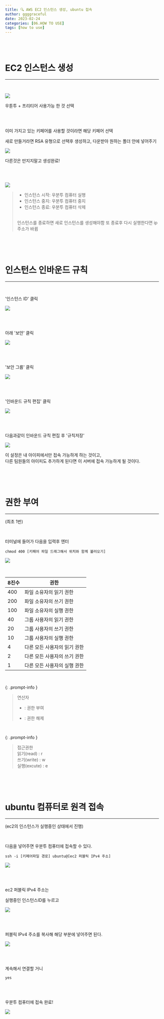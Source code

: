 ```yaml
---
title: 🔍 AWS EC2 인스턴스 생성, ubuntu 접속 
author: ggggraceful
date: 2023-02-24
categories: [06.HOW TO USE]
tags: [how to use]
---
```


<br/>
<br/>

# EC2 인스턴스 생성

---

<br/>

![](https://velog.velcdn.com/images/ggggraceful/post/83ab6610-c896-445e-81ef-a3c010c40eed/image.png)

우툰투 + 프리티어 사용가능 한 것 선택

<br/>
<br/>

이미 가지고 있는 키페어를 사용할 것이라면 해당 키페어 선택

새로 만들거라면
RSA 유형으로 선택후 생성하고, 다운받아 원하는 폴더 안에 넣어주기

![](https://velog.velcdn.com/images/ggggraceful/post/edc97fab-45da-4967-874a-55d573400f23/image.png)

다른것은 만지지말고 생성완료!

<br/>
<br/>

![](https://velog.velcdn.com/images/ggggraceful/post/8891ef80-17f3-4482-94f9-cb74560d37d5/image.png)


> - 인스턴스 시작: 우분투 컴퓨터 실행  
> - 인스턴스 중지: 우분투 컴퓨터 중지  
> - 인스턴스 종료: 우분투 컴퓨터 삭제  
> <br/>  
> 인스턴스를 종료하면 새로 인스턴스를 생성해야함  
> 또 종료후 다시 실행한다면 ip주소가 바뀜

<br/>
<br/>
<br/>

# 인스턴스 인바운드 규칙

---

<br/>

'인스턴스 ID' 클릭

![](https://velog.velcdn.com/images/ggggraceful/post/42769a15-7343-483a-9304-2376024e3f52/image.png)

<br/>
<br/>

아래 '보안' 클릭


![](https://velog.velcdn.com/images/ggggraceful/post/2dd48ed0-840c-4fba-be78-6b0fa75c04f2/image.png)

<br/>
<br/>

'보안 그룹' 클릭

![](https://velog.velcdn.com/images/ggggraceful/post/74b19461-cbc7-4e38-8959-ed0f0a9d8c6d/image.png)

<br/>
<br/>

'인바운드 규칙 편집' 클릭

![](https://velog.velcdn.com/images/ggggraceful/post/40af46c6-d292-4651-b49d-95b8cc49b609/image.png)

<br/>
<br/>

다음과같이 인바운드 규칙 편집 후 '규칙저장'

![](https://velog.velcdn.com/images/ggggraceful/post/c1d35304-04ee-41c5-9947-36f6fa56b0ea/image.png)

이 설정은 내 아이피에서만 접속 가능하게 하는 것이고,  
다른 팀원들의 아이피도 추가하게 된다면 이 서버에 접속 가능하게 될 것이다.  

<br/>
<br/>
<br/>

# 권한 부여

---

(최초 1번)

<br/>

터미널에 들어가 다음을 입력후 엔터

```
chmod 400 [키페어 파일 드래그해서 위치와 함께 불러오기]
```

![](https://velog.velcdn.com/images/ggggraceful/post/5d97a3b7-e69e-4f82-946e-e2d3e14940f6/image.png)



<br/>

|8진수|권한|
|----|---|
|400|	파일 소유자의 읽기 권한|
|200|	파일 소유자의 쓰기 권한|
|100|	파일 소유자의 실행 권한|
|40	|그룹 사용자의 읽기 권한|
|20	|그룹 사용자의 쓰기 권한|
|10	|그룹 사용자의 실행 권한|
|4	|다른 모든 사용자의 읽기 권한|
|2	|다른 모든 사용자의 쓰기 권한|
|1	|다른 모든 사용자의 실행 권한|

<br/>

{: .prompt-info }
> 연산자
> + : 권한 부여
> - : 권한 해제

<br/>

{: .prompt-info }
> 접근권한  
> 읽기(read) : r  
> 쓰기(write) : w  
> 실행(excute) : e  

<br/>
<br/>
<br/>

# ubuntu 컴퓨터로 원격 접속

---

(ec2의 인스턴스가 실행중인 상태에서 진행)

<br/>

다음을 넣어주면 우분투 컴퓨터에 접속할 수 있다.

```
ssh -i [키페어파일 경로] ubuntu@[ec2 퍼블릭 IPv4 주소]
```

![](https://velog.velcdn.com/images/ggggraceful/post/673039ca-0a9d-439c-9e41-146b6b9b8da9/image.png)


<br/>
<br/>

ec2 퍼블릭 IPv4 주소는

실행중인 인스턴스ID를 누르고

![](https://velog.velcdn.com/images/ggggraceful/post/935e8aac-8661-4339-9daa-c478584da1ff/image.png)

<br/>
<br/>

퍼블릭 IPv4 주소를 복사해 해당 부분에 넣어주면 된다.

![](https://velog.velcdn.com/images/ggggraceful/post/3742562a-36d1-4c65-b895-584d022fd375/image.png)

<br/>
<br/>

계속해서 연결할 거니
```
yes
```

<br/>
<br/>


우분투 컴퓨터에 접속 완료!

![](https://velog.velcdn.com/images/ggggraceful/post/f6bcdc86-c408-463c-b62d-f30b95af7a9e/image.png)



